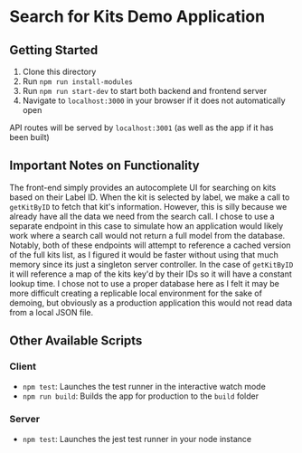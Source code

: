 # Search for Kits Demo Application

## Getting Started

1. Clone this directory
2. Run `npm run install-modules`
3. Run `npm run start-dev` to start both backend and frontend server
4. Navigate to `localhost:3000` in your browser if it does not automatically open

API routes will be served by `localhost:3001` (as well as the app if it has been built)

## Important Notes on Functionality

The front-end simply provides an autocomplete UI for searching on kits based on their Label ID. When the kit is selected by label, we make a call to `getKitByID` to fetch that kit's information. However, this is silly because we already have all the data we need from the search call. I chose to use a separate endpoint in this case to simulate how an application would likely work where a search call would not return a full model from the database. Notably, both of these endpoints will attempt to reference a cached version of the full kits list, as I figured it would be faster without using that much memory since its just a singleton server controller. In the case of `getKitByID` it will reference a map of the kits key'd by their IDs so it will have a constant lookup time. I chose not to use a proper database here as I felt it may be more difficult creating a replicable local environment for the sake of demoing, but obviously as a production application this would not read data from a local JSON file. 

## Other Available Scripts

### Client 

- `npm test`: Launches the test runner in the interactive watch mode
- `npm run build`: Builds the app for production to the `build` folder

### Server 
- `npm test`: Launches the jest test runner in your node instance


